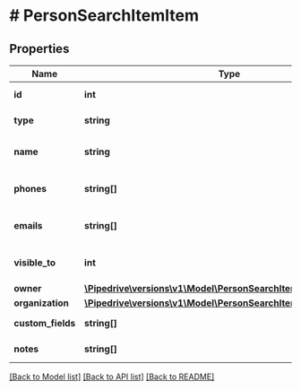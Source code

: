 # # PersonSearchItemItem

## Properties

Name | Type | Description | Notes
------------ | ------------- | ------------- | -------------
**id** | **int** | The ID of the person | [optional]
**type** | **string** | The type of the item | [optional]
**name** | **string** | The name of the person | [optional]
**phones** | **string[]** | An array of phone numbers | [optional]
**emails** | **string[]** | An array of email addresses | [optional]
**visible_to** | **int** | The visibility of the person | [optional]
**owner** | [**\Pipedrive\versions\v1\Model\PersonSearchItemItemOwner**](PersonSearchItemItemOwner.md) |  | [optional]
**organization** | [**\Pipedrive\versions\v1\Model\PersonSearchItemItemOrganization**](PersonSearchItemItemOrganization.md) |  | [optional]
**custom_fields** | **string[]** | Custom fields | [optional]
**notes** | **string[]** | An array of notes | [optional]

[[Back to Model list]](../../README.md#models) [[Back to API list]](../../README.md#endpoints) [[Back to README]](../../README.md)
